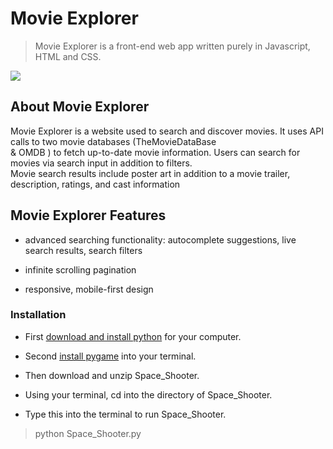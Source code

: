 # Movie Explorer
>Movie Explorer is a front-end web app written purely in Javascript, HTML and CSS.

![](SpaceGif.gif)

## About Movie Explorer
Movie Explorer is a website used to search and discover movies. It uses API calls to two movie databases (TheMovieDataBase <br /> 
& OMDB ) to fetch up-to-date movie information. Users can search for movies via search input in addition to filters.  <br />
Movie search results include poster art in addition to a movie trailer, description, ratings, and cast information  <br />


## Movie Explorer Features

- advanced searching functionality: autocomplete suggestions, live search results, search filters

- infinite scrolling pagination

- responsive, mobile-first design 

### Installation

- First [download and install python](https://www.python.org/downloads/) for your computer.

- Second [install pygame](https://www.pygame.org/wiki/GettingStarted) into your terminal.

- Then download and unzip Space_Shooter.

- Using your terminal, cd into the directory of Space_Shooter.

- Type this into the terminal to run Space_Shooter.
>python Space_Shooter.py
